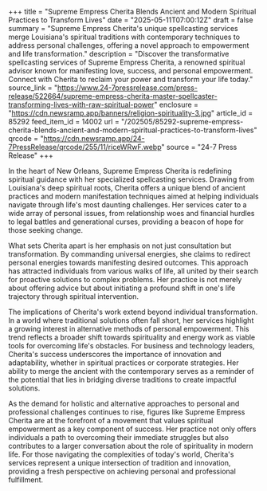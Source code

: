 +++
title = "Supreme Empress Cherita Blends Ancient and Modern Spiritual Practices to Transform Lives"
date = "2025-05-11T07:00:12Z"
draft = false
summary = "Supreme Empress Cherita's unique spellcasting services merge Louisiana's spiritual traditions with contemporary techniques to address personal challenges, offering a novel approach to empowerment and life transformation."
description = "Discover the transformative spellcasting services of Supreme Empress Cherita, a renowned spiritual advisor known for manifesting love, success, and personal empowerment. Connect with Cherita to reclaim your power and transform your life today."
source_link = "https://www.24-7pressrelease.com/press-release/522664/supreme-empress-cherita-master-spellcaster-transforming-lives-with-raw-spiritual-power"
enclosure = "https://cdn.newsramp.app/banners/religion-spirituality-3.jpg"
article_id = 85292
feed_item_id = 14002
url = "/202505/85292-supreme-empress-cherita-blends-ancient-and-modern-spiritual-practices-to-transform-lives"
qrcode = "https://cdn.newsramp.app/24-7PressRelease/qrcode/255/11/riceWRwF.webp"
source = "24-7 Press Release"
+++

<p>In the heart of New Orleans, Supreme Empress Cherita is redefining spiritual guidance with her specialized spellcasting services. Drawing from Louisiana's deep spiritual roots, Cherita offers a unique blend of ancient practices and modern manifestation techniques aimed at helping individuals navigate through life's most daunting challenges. Her services cater to a wide array of personal issues, from relationship woes and financial hurdles to legal battles and generational curses, providing a beacon of hope for those seeking change.</p><p>What sets Cherita apart is her emphasis on not just consultation but transformation. By commanding universal energies, she claims to redirect personal energies towards manifesting desired outcomes. This approach has attracted individuals from various walks of life, all united by their search for proactive solutions to complex problems. Her practice is not merely about offering advice but about initiating a profound shift in one's life trajectory through spiritual intervention.</p><p>The implications of Cherita's work extend beyond individual transformation. In a world where traditional solutions often fall short, her services highlight a growing interest in alternative methods of personal empowerment. This trend reflects a broader shift towards spirituality and energy work as viable tools for overcoming life's obstacles. For business and technology leaders, Cherita's success underscores the importance of innovation and adaptability, whether in spiritual practices or corporate strategies. Her ability to merge the ancient with the contemporary serves as a reminder of the potential that lies in bridging diverse traditions to create impactful solutions.</p><p>As the demand for holistic and alternative approaches to personal and professional challenges continues to rise, figures like Supreme Empress Cherita are at the forefront of a movement that values spiritual empowerment as a key component of success. Her practice not only offers individuals a path to overcoming their immediate struggles but also contributes to a larger conversation about the role of spirituality in modern life. For those navigating the complexities of today's world, Cherita's services represent a unique intersection of tradition and innovation, providing a fresh perspective on achieving personal and professional fulfillment.</p>